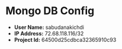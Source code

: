 # Mongo DB Config

- <b>User Name:</b> sabudanakichdi
- <b>IP Address:</b> 72.68.118.116/32
- <b>Project Id:</b> 64500d25cdbca32365910c93
